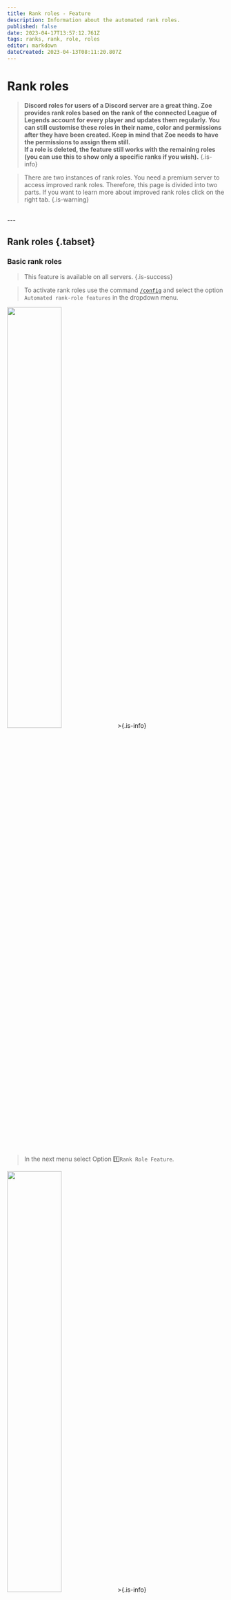 ```yaml
---
title: Rank roles - Feature
description: Information about the automated rank roles.
published: false
date: 2023-04-17T13:57:12.761Z
tags: ranks, rank, role, roles
editor: markdown
dateCreated: 2023-04-13T08:11:20.807Z
---
```


# Rank roles 

>**Discord roles for users of a Discord server are a great thing. Zoe provides rank roles based on the rank of the connected League of Legends account for every player and updates them regularly. You can still customise these roles in their name, color and permissions after they have been created. Keep in mind that Zoe needs to have the permissions to assign them still. <br>
> If a role is deleted, the feature still works with the remaining roles (you can use this to show only a specific ranks if you wish).**
>{.is-info}

>There are two instances of rank roles. You need a premium server to access improved rank roles. Therefore, this page is divided into two parts. If you want to learn more about improved rank roles click on the right tab.
>{.is-warning}

<br>
---
<br>

## Rank roles {.tabset}
### **Basic rank roles**
>This feature is available on all servers.
>{.is-success}

>To activate rank roles use the command [`/config`](/en/commands/important/config) and select the option `Automated rank-role features` in the dropdown menu.
<img src="/basic_rankroles_1.png" width="50%"  />
>{.is-info}

>In the next menu select Option :one:`Rank Role Feature`.
<img src="/basic_rankroles_2.png" width="50%"  />
>{.is-info}

>If necessary, read the description and confirm the activation with :white_check_mark:and then select for which queues/modes the roles should count. Use the buttons to activate or deactivate the categories. You have the choice between Solo/DuoQ, Flex and TFT. Then confirm this selection with `Activate`.
![basic_rankroles_3-4.png](/basic_rankroles_3-4.png)
>{.is-info}

>This takes a short moment, because Zoe has to create a role for each League of Legends rank. After a refresh the roles are then assigned to all registered players.
![basic_rankroles_6.png](/basic_rankroles_6.png)
>{.is-info}
---
>To change your chosen queue configuration head back to the same config option and simply update it using the buttons. After that press `Update`.
>{.is-info}

### **Improved rank roles**
>This feature is only available for [boosted](http://wiki.zoe-discord-bot.ch/en/Zoe-Points-And-Boosting) servers.
>{.is-success}

>To activate rank roles use the command [`/config`](/en/commands/important/config) and select the option `Automated rank-role features` in the dropdown menu.
<img src="/basic_rankroles_1.png" width="50%"  />
>{.is-info}

>In the next menu select Option :two:`Rank Role Improved`.
<img src="/improved_rankroles_1.png" width="50%"  />
>{.is-info}

>You can also assign the improved rank roles by **peak elo**. Choose :three:`Peak Elo Rank Role` in this menu. One more step is required for peak elo rank roles: select the season/split. 
<img src="/improved_rankroles_peakelo_1.png" width="50%"  />
<img src="/improved_rankroles_peakelo_2.png" width="80%"  />
After that the creation is the same as for improved rank roles.
>{.is-warning}

>If necessary, read the description and confirm the creation with `Continue to the settings` 
<img src="/improved_rankroles_2.png" width="80%"  />
>{.is-info}

>Now for the settings. On the top of the message you can see the current configuration.
><img src="/improved_rankroles_settings_1.png" width="50%"  />
>Right below that you can find examples of the roles that will be created.
><img src="/improved_rankroles_settings_2.png" width="50%"  />
>{.is-info}

> ### On the bottom you can change the following settings with the **4 dropdown lists**: <br>
>_**Rank scale** *(single selection)*_
>Every rank (Iron, Bronze, Silver,...)
>Every second division (Iron IV-III, Iron II-I, Bronze IV-III,...) 
>Or every division (Iron IV, Iron III, Iron II,...) 
><br>
>_**Queue** *(multiple selection possible)*_
>Solo/Duo
>Flex
>TFT
><br>
>_**Minimum rank** *(single selection)*_
>Select the lowest rank to create here (for all ranks put Iron IV (standard))
><br>
>_**Maximum rank** *(single selection)*_
>Select the highest rank to create here (for all ranks put Challenger (standard))
><br>
> ### And with the **2 buttons** at the end of the message the following settings can be made: <br>
>_**Server specific roles** *(Yes/No)*_
>Yes: Creates every role for every server region (NA, EUNE, EUW, KR, etc.)
>No (standard): All server regions are treated the same, no extra roles per server region
><br>
>_**Queue specific roles** *(Yes/No)*_
>Yes: Creates every role for every queue/gamemode (Solo/Duo, Flex and TFT)
>No (standard): All queue/gamemodes are treated the same, no extra roles per queue/gamemodes
><img src="/improved_rankroles_settings_3.png" width="80%"  />
>With the other buttons you can `Cancel the creation` and close the configuration or
>`Continue to the next step` after you made all changes you wanted and finalize the improved rankroles.
>{.is-info}

>Please note that a discord server can hav a maximum of 250 slots for roles. Therefore its not possible to create a role for every division for every server region and queue/gamemode etc.
>{.is-danger}

> With the next menu you can change, update oder delete every role seperately if you wish to do that. You can navigate up and down with the buttons. If you are finished or want to skip this step click on `Create the option with these settings`.
><img src="/improved_rankroles_4.png" width="80%"  />
>Updating a role looks like this:
><img src="/improved_rankroles_edit.png" width="70%"  />
>{.is-info}

>This takes a short moment, because Zoe has to create a role for each League of Legends rank or division etc.
><img src="/improved_rankroles_5.png" width="30%"  />
>{.is-info}
---
>To change your chosen  configuration head back to the same config option and simply update it using the buttons. 
>{.is-info}



